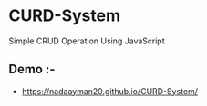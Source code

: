 # CURD-System
Simple CRUD Operation Using JavaScript


## Demo :-
* https://nadaayman20.github.io/CURD-System/
